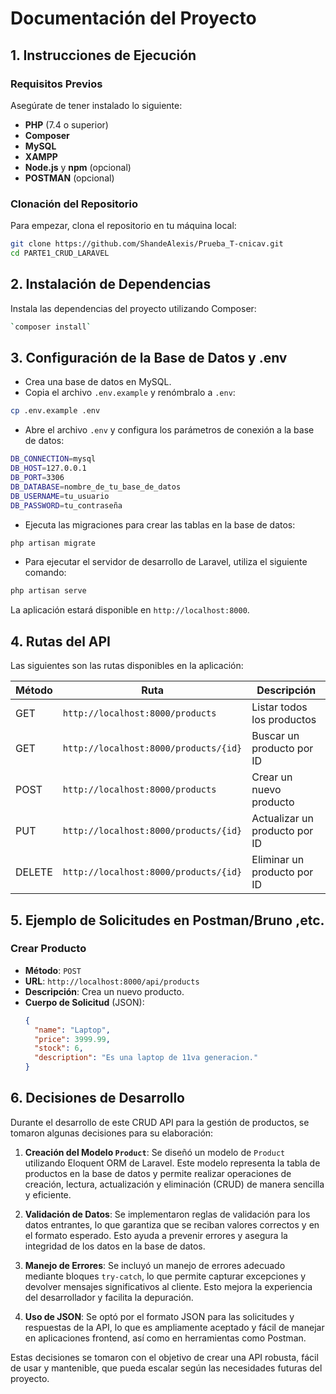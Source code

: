 
# Documentación del Proyecto

## 1. Instrucciones de Ejecución

### Requisitos Previos
Asegúrate de tener instalado lo siguiente:

- **PHP** (7.4 o superior)
- **Composer**
- **MySQL**
- **XAMPP**
- **Node.js** y **npm** (opcional)
- **POSTMAN** (opcional)

### Clonación del Repositorio

Para empezar, clona el repositorio en tu máquina local:
```bash
git clone https://github.com/ShandeAlexis/Prueba_T-cnicav.git
cd PARTE1_CRUD_LARAVEL 
```
## 2.  Instalación de Dependencias
Instala las dependencias del proyecto utilizando Composer:
```bash
`composer install`
```
## 3.  Configuración de la Base de Datos y .env

 - Crea una base de datos en MySQL.
 - Copia el archivo `.env.example` y renómbralo a `.env`:
 ```bash
cp .env.example .env
```
 - Abre el archivo `.env` y configura los parámetros de conexión a la base de datos:
```bash
DB_CONNECTION=mysql
DB_HOST=127.0.0.1
DB_PORT=3306
DB_DATABASE=nombre_de_tu_base_de_datos
DB_USERNAME=tu_usuario
DB_PASSWORD=tu_contraseña
```
 - Ejecuta las migraciones para crear las tablas en la base de datos:
  ```bash
php artisan migrate
```
 - Para ejecutar el servidor de desarrollo de Laravel, utiliza el siguiente comando:
  ```bash
php artisan serve
```
La aplicación estará disponible en `http://localhost:8000`.

## 4. Rutas del API
Las siguientes son las rutas disponibles en la aplicación:

| Método | Ruta                     | Descripción                          |
|--------|--------------------------|--------------------------------------|
| GET    | `http://localhost:8000/products`              | Listar todos los productos           |
| GET    | `http://localhost:8000/products/{id}`         | Buscar un producto por ID            |
| POST   | `http://localhost:8000/products`              | Crear un nuevo producto              |
| PUT    | `http://localhost:8000/products/{id}`         | Actualizar un producto por ID        |
| DELETE | `http://localhost:8000/products/{id}`         | Eliminar un producto por ID          |

## 5. Ejemplo de Solicitudes en Postman/Bruno ,etc.

### Crear Producto
- **Método**: `POST`
- **URL**: `http://localhost:8000/api/products`
- **Descripción**: Crea un nuevo producto.
- **Cuerpo de Solicitud** (JSON):
  ```json
  {
    "name": "Laptop",
    "price": 3999.99,
    "stock": 6,
    "description": "Es una laptop de 11va generacion."
  }
## 6. Decisiones de Desarrollo

Durante el desarrollo de este CRUD API para la gestión de productos, se tomaron algunas decisiones para su elaboración:

1. **Creación del Modelo `Product`**: Se diseñó un modelo de `Product` utilizando Eloquent ORM de Laravel. Este modelo representa la tabla de productos en la base de datos y permite realizar operaciones de creación, lectura, actualización y eliminación (CRUD) de manera sencilla y eficiente.

2. **Validación de Datos**: Se implementaron reglas de validación para los datos entrantes, lo que garantiza que se reciban valores correctos y en el formato esperado. Esto ayuda a prevenir errores y asegura la integridad de los datos en la base de datos.

3. **Manejo de Errores**: Se incluyó un manejo de errores adecuado mediante bloques `try-catch`, lo que permite capturar excepciones y devolver mensajes significativos al cliente. Esto mejora la experiencia del desarrollador y facilita la depuración.

4. **Uso de JSON**: Se optó por el formato JSON para las solicitudes y respuestas de la API, lo que es ampliamente aceptado y fácil de manejar en aplicaciones frontend, así como en herramientas como Postman.

Estas decisiones se tomaron con el objetivo de crear una API robusta, fácil de usar y mantenible, que pueda escalar según las necesidades futuras del proyecto.
